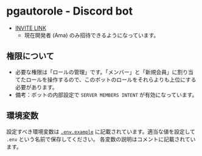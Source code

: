 # pgautorole - Discord bot

- [INVITE LINK](https://discord.com/oauth2/authorize?client_id=1252439534747254824&permissions=268435456&integration_type=0&scope=bot+applications.commands)
  - 現在開発者 (Ama) のみ招待できるようになっています。

## 権限について

- 必要な権限は「ロールの管理」です。「メンバー」と「新規会員」に割り当てたロールを操作するので、このボットのロールをそれらよりも上位にする必要があります。
- 備考：ボットの内部設定で `SERVER MEMBERS INTENT` が有効になっています。

## 環境変数

設定すべき環境変数は [`.env.example`](.env.example) に記載されています。適当な値を設定して `.env` という名前で保存してください。
各変数の説明はコメントに記載されています。
